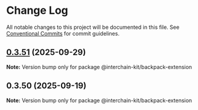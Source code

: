 # Change Log

All notable changes to this project will be documented in this file.
See [Conventional Commits](https://conventionalcommits.org) for commit guidelines.

## [0.3.51](https://github.com/interchain-kit/backpack-extension/compare/@interchain-kit/backpack-extension@0.3.50...@interchain-kit/backpack-extension@0.3.51) (2025-09-29)

**Note:** Version bump only for package @interchain-kit/backpack-extension

## 0.3.50 (2025-09-19)

**Note:** Version bump only for package @interchain-kit/backpack-extension
